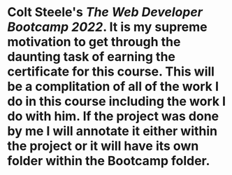 # Colt Steele's <i>The Web Developer Bootcamp 2022</i>. It is my supreme motivation to get through the daunting task of earning the certificate for this course. This will be a complitation of all of the work I do in this course including the work I do with him. If the project was done by me I will annotate it either within the project or it will have its own folder within the Bootcamp folder. 
